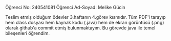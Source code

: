 Öğrenci No: 240541081 Öğrenci Ad-Soyad: Melike Gücin

Teslim etmiş olduğum ödevler 3.haftanın 4.görev kısmıdır. Tüm PDF'i tarayıp hem class dosyası hem kaynak kodu (.java) hem de ekran görüntüsü (.png) olarak github'a commit etmiş bulunmaktayım. Bu görevde java ile temel bileşenleri öğrendim.

